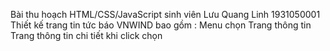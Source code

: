 Bài thu hoạch HTML/CSS/JavaScript
sinh viên Lưu Quang Linh 1931050001
Thiết kế trang tin tức báo VNWIND bao gồm :
Menu chọn 
Trang thông tin 
Trang thông tin chi tiết khi click chọn